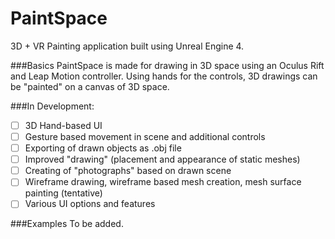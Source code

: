 # PaintSpace
3D + VR Painting application built using Unreal Engine 4.

###Basics
PaintSpace is made for drawing in 3D space using an Oculus Rift and Leap Motion controller. Using hands for the controls, 3D drawings can be "painted" on a canvas of 3D space.

###In Development:
- [ ] 3D Hand-based UI
- [ ] Gesture based movement in scene and additional controls
- [ ] Exporting of drawn objects as .obj file
- [ ] Improved "drawing" (placement and appearance of static meshes)
- [ ] Creating of "photographs" based on drawn scene
- [ ] Wireframe drawing, wireframe based mesh creation, mesh surface painting (tentative)
- [ ] Various UI options and features

###Examples
To be added.
